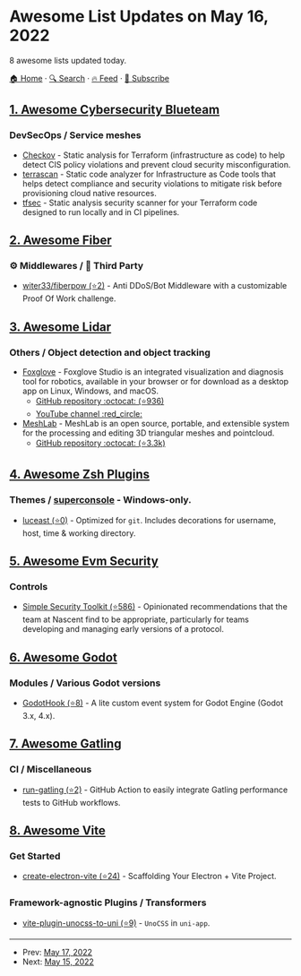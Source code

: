 # Awesome List Updates on May 16, 2022

8 awesome lists updated today.

[🏠 Home](/README.md) · [🔍 Search](https://test.trackawesomelist.com/search/) · [🔥 Feed](https://test.trackawesomelist.com/feed.xml) · [📮 Subscribe](https://trackawesomelist.us17.list-manage.com/subscribe?u=d2f0117aa829c83a63ec63c2f&id=36a103854c)



## [1. Awesome Cybersecurity Blueteam](/content/fabacab/awesome-cybersecurity-blueteam/README.md)

### DevSecOps / Service meshes

*   [Checkov](https://www.checkov.io/) - Static analysis for Terraform (infrastructure as code) to help detect CIS policy violations and prevent cloud security misconfiguration.
*   [terrascan](https://runterrascan.io/) - Static code analyzer for Infrastructure as Code tools that helps detect compliance and security violations to mitigate risk before provisioning cloud native resources.
*   [tfsec](https://aquasecurity.github.io/tfsec/) - Static analysis security scanner for your Terraform code designed to run locally and in CI pipelines.

## [2. Awesome Fiber](/content/gofiber/awesome-fiber/README.md)

### ⚙️ Middlewares / 🌱 Third Party

*   [witer33/fiberpow (⭐2)](https://github.com/witer33/fiberpow) - Anti DDoS/Bot Middleware with a customizable Proof Of Work challenge.

## [3. Awesome Lidar](/content/szenergy/awesome-lidar/README.md)

### Others / Object detection and object tracking

*   [Foxglove](https://foxglove.dev/) - Foxglove Studio is an integrated visualization and diagnosis tool for robotics, available in your browser or for download as a desktop app on Linux, Windows, and macOS.
    *   [GitHub repository :octocat: (⭐936)](https://github.com/foxglove/studio)
    *   [YouTube channel :red\_circle:](https://www.youtube.com/channel/UCrIbrBxb9HBAnlhbx2QycsA)
*   [MeshLab](https://www.meshlab.net/) - MeshLab is an open source, portable, and extensible system for the processing and editing 3D triangular meshes and pointcloud.
    *   [GitHub repository :octocat: (⭐3.3k)](https://github.com/cnr-isti-vclab/meshlab)

## [4. Awesome Zsh Plugins](/content/unixorn/awesome-zsh-plugins/README.md)

### Themes / [superconsole](https://github.com/alexchmykhalo/superconsole)   \- Windows-only.

*   [luceast (⭐0)](https://github.com/LucEast/luceast-zsh-theme) - Optimized for `git`. Includes decorations for username, host, time & working directory.

## [5. Awesome Evm Security](/content/kareniel/awesome-evm-security/README.md)

### Controls

*   [Simple Security Toolkit (⭐586)](https://github.com/nascentxyz/simple-security-toolkit) - Opinionated recommendations that the team at Nascent find to be appropriate,  particularly for teams developing and managing early versions of a protocol.

## [6. Awesome Godot](/content/godotengine/awesome-godot/README.md)

### Modules / Various Godot versions

*   [GodotHook (⭐8)](https://github.com/Mestima/GodotHook) - A lite custom event system for Godot Engine (Godot 3.x, 4.x).

## [7. Awesome Gatling](/content/aliesbelik/awesome-gatling/README.md)

### CI / Miscellaneous

*   [run-gatling (⭐2)](https://github.com/liatrio/run-gatling) - GitHub Action to easily integrate Gatling performance tests to GitHub workflows.

## [8. Awesome Vite](/content/vitejs/awesome-vite/README.md)

### Get Started

*   [create-electron-vite (⭐24)](https://github.com/electron-vite/create-electron-vite) - Scaffolding Your Electron + Vite Project.

### Framework-agnostic Plugins / Transformers

*   [vite-plugin-unocss-to-uni (⭐9)](https://github.com/zguolee/vite-plugin-unocss-to-uni) - `UnoCSS` in `uni-app`.

---

- Prev: [May 17, 2022](/content/2022/05/17/README.md)
- Next: [May 15, 2022](/content/2022/05/15/README.md)